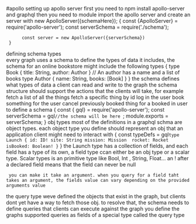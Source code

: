 #apollo 
setting up apollo server 
     first you need to npm install apollo-server and graphql
     then you need to module import the apollo server and create an server with new ApolloServer({schemaHere});
     {
          const {ApolloServer} = require('apollo-server');
          const serverSchema = require('./schema');

          const server = new ApolloServer({serverSchema})
     }

defining schema types   
     every graph uses a schema to define the types of data it includes, the schema for an online bookstore might include the following types 
     {
          type Book {
               title: String,
               author: Author
          }
          // An author has a name and a list of books 
          type Author {
               name: String,
               books: [Book]
          }
     }
     the schema defines what types of data a client can read and write to the graph 
     the schema structure should support the actions that the clients will take, for example 
          fetch a list of all the things
          fetch a specific thing by id 
          log in the user 
          book something for the user 
          cancel previously booked thing for a booked in user 
     to define a schema 
          {
               const { gql} = require('apollo-server');
               const serverSchema = gql`
               //the schema will be here 
               `;
               module.exports = serverSchema;
          }
     obj types 
          most of the definitions in a graphql schma are object types. each object type you define should represent an obj that an application client might need to interact with
     {
          const typeDefs = gql`
          type Launch {
               id: ID!
               site: String
               mission: Mission 
               rocket: Rocket 
               isBooked: Boolean!
          }
          `
     }
     the Launch type has a collection of fields, and each field has a type of its own, a field type ccan either be an obj type or a scalar type. 
     Scalar types is an primitive type like Bool, Int , String, Float...
     an ! after a declared field means that the field can never be null

     you can make it take an argument. when you query for a field taht takes an argument, the fields value can vary depending on the provided arguments value 

the query type 
     weve defined the objects that exist in the graph, but clients dont yet have a way to fetch those obj. to resolve that, the schema needs to define queries that clients can execute against the graph 
     you define the graphs supported queries as fields of a special type called the query type